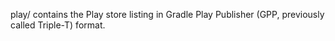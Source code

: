 play/ contains the Play store listing in Gradle Play Publisher (GPP, previously called Triple-T) format.